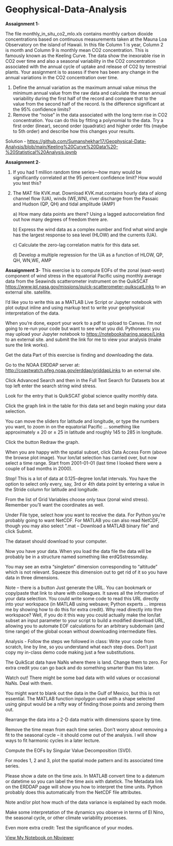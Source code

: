 # Geophysical-Data-Analysis

**Assaignment 1**- 

The file monthly_in_situ_co2_mlo.xls contains monthly carbon dioxide concentrations based on continuous measurements taken at the Mauna Loa Observatory on the island of Hawaii. In this file Column 1 is year, Column 2 is month and Column 9 is monthly mean CO2 concentration.   This is famously known as the Keeling Curve.  The data show the inexorable rise in CO2 over time and also a seasonal variability in the CO2 concentration associated with the annual cycle of uptake and release of CO2 by terrestrial plants. Your assignment is to assess if there has been any change in the annual variations in the CO2 concentration over time.

 

1. Define the annual variation as the maximum annual value minus the minimum annual value from the raw data and calculate the mean annual variability during the first half of the record and compare that to the value from the second half of the record. Is the difference significant at the 95% confidence limits?
2. Remove the “noise” in the data associated with the long term rise in CO2 concentration. You can do this by fitting a polynomial to the data. Try a first order (linear), second order (quadratic) and higher order fits (maybe to 5th order) and describe how this changes your results.

Solution - https://github.com/Sumanshekhar17/Geophysical-Data-Analysis/blob/main/Keeling%20Curve%20Data%20-%20Statistical%20Analysis.ipynb


**Assaignment 2**-

1) If you had 1 million random time series—how many would be significantly correlated at the 95 percent confidence limit? How would you test this?

2) The MAT file KVK.mat. Download KVK.mat.contains hourly data of along channel flow (UA), winds (WE,WN), river discharge from the Passaic and Hudson (QP, QH) and tidal amplitude (AMP)

   a) How many data points are there? Using a lagged autocorrelation find out how many degrees of freedom there are.

   b)  Express the wind data as a complex number and find what wind angle has the largest response to sea level (HLOW) and the currents (UA).

   c) Calculate the zero-lag correlation matrix for this data set.

   d) Develop a multiple regression for the UA as a function of HLOW, QP, QH, WN,WE, AMP
   
   
**Assaignment 3**-
This exercise is to compute EOFs of the zonal (east-west) component of wind stress in the equatorial Pacific using monthly average data from the Seawinds scatterometer instrument on the QuikSCAT https://www.jpl.nasa.gov/missions/quick-scatterometer-quikscatLinks to an external site. satellite.

I’d like you to write this as a MATLAB Live Script or Jupyter notebook with plot output inline and using markup text to write your geophysical interpretation of the data.

When you’re done, export your work to a pdf to upload to Canvas. I’m not going to re-run your code but want to see what you did. Pythoneers: you may upload your Jupyter notebook to https://notebooksharing.space/Links to an external site. and submit the link for me to view your analysis (make sure the link works).

Get the data
Part of this exercise is finding and downloading the data.

Go to the NOAA ERDDAP server at: http://coastwatch.pfeg.noaa.gov/erddap/griddapLinks to an external site.

Click Advanced Search and then in the Full Text Search for Datasets box at top left enter the search string wind stress.

Look for the entry that is QuikSCAT global science quality monthly data.

Click the graph link in the table for this data set and begin making your data selection.

You can move the sliders for latitude and longitude, or type the numbers you want, to zoom in on the equatorial Pacific … something like approximately ± 20 or ± 25 in latitude and roughly 145 to 285 in longitude.

Click the button Redraw the graph.

When you are happy with the spatial subset, click Data Access Form (above the browse plot image). Your lon/lat selection has carried over, but now select a time range. Start from 2001-01-01 (last time I looked there were a couple of bad months in 2000).

Stop! This is a lot of data at 0.125-degree lon/lat intervals. You have the option to select only every, say, 3rd or 4th data point by entering a value in the Stride column for latitude and longitude.

From the list of Grid Variables choose only taux (zonal wind stress). Remember you’ll want the coordinates as well.

Under File type, select how you want to receive the data. For Python you’re probably going to want NetCDF. For MATLAB you can also read NetCDF, though you may also select “.mat – Download a MATLAB binary file” and click Submit.

The dataset should download to your computer.

Now you have your data. When you load the data file the data will be probably be in a structure named something like erdQSstressmday.

You may see an extra “singleton” dimension corresponding to “altitude” which is not relevant. Squeeze this dimension out to get rid of it so you have data in three dimensions.

Note – there is a button Just generate the URL. You can bookmark or copy/paste that link to share with colleagues. It saves all the information of your data selection. You could write some code to read this URL directly into your workspace (in MATLAB using websave; Python experts … impress me by showing how to do this for extra credit). Why read directly into thre workspace? Well, if you do it this way you could actually make the lon/lat subset an input parameter to your script to build a modified download URL, allowing you to automate EOF calculations for an arbitrary subdomain (and time range) of the global ocean without downloading intermediate files.

Analysis - Follow the steps we followed in class:
Write your code from scratch, line by line, so you understand what each step does. Don’t just copy my in-class demo code making just a few substitutions.

The QuikScat data have NaNs where there is land. Change them to zero. For extra credit you can go back and do something smarter than this later.

Watch out! There might be some bad data with wild values or occasional NaNs. Deal with them.

You might want to blank out the data in the Gulf of Mexico, but this is not essential. The MATLAB function inpolygon used with a shape selected using ginput would be a nifty way of finding those points and zeroing them out.

Rearrange the data into a 2-D data matrix with dimensions space by time.

Remove the time mean from each time series. Don’t worry about removing a fit to the seasonal cycle – it should come out of the analysis. I will show ways to fit harmonic cycles in a later lecture.

Compute the EOFs by Singular Value Decomposition (SVD).

For modes 1, 2 and 3, plot the spatial mode pattern and its associated time series.

Please show a date on the time axis. In MATLAB convert time to a datenum or datetime so you can label the time axis with datetick. The Metadata link on the ERDDAP page will show you how to interpret the time units. Python probably does this automatically from the NetCDF file attributes.

Note and/or plot how much of the data variance is explained by each mode.

Make some interpretation of the dynamics you observe in terms of El Nino, the seasonal cycle, or other climate variability processes.

Even more extra credit: Test the significance of your modes.

[View My Notebook on Nbviewer](https://nbviewer.jupyter.org/github/Sumanshekhar17/Geophysical-Data-Analysis/blob/main/Assaignment-3.ipynb)



